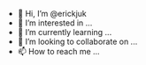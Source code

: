 - 👋 Hi, I’m @erickjuk
- 👀 I’m interested in ...
- 🌱 I’m currently learning ...
- 💞️ I’m looking to collaborate on ...
- 📫 How to reach me ...

<!---
erickjuk/erickjuk is a ✨ special ✨ repository because its `README.md` (this file) appears on your GitHub profile.
You can click the Preview link to take a look at your changes.
--->
